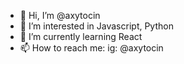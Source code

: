 - 👋 Hi, I’m @axytocin
- 👀 I’m interested in Javascript, Python
- 🌱 I’m currently learning React 
- 📫 How to reach me: ig: @axytocin 

<!---
axytocin/axytocin is a ✨ special ✨ repository because its `README.md` (this file) appears on your GitHub profile.
You can click the Preview link to take a look at your changes.
--->
